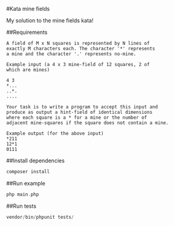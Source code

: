 #Kata mine fields

My solution to the mine fields kata!

##Requirements

```
A field of M x N squares is represented by N lines of
exactly M characters each. The character '*' represents
a mine and the character '.' represents no-mine.

Example input (a 4 x 3 mine-field of 12 squares, 2 of
which are mines)

4 3
*...
..*.
....

Your task is to write a program to accept this input and
produce as output a hint-field of identical dimensions
where each square is a * for a mine or the number of
adjacent mine-squares if the square does not contain a mine.

Example output (for the above input)
*211
12*1
0111
```

##Install dependencies
```php
composer install
```
##Run example
```php
php main.php
```

##Run tests
```php
vendor/bin/phpunit tests/
```
